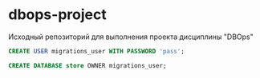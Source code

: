 # dbops-project
Исходный репозиторий для выполнения проекта дисциплины "DBOps"

```sql
CREATE USER migrations_user WITH PASSWORD 'pass';

CREATE DATABASE store OWNER migrations_user;
```